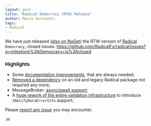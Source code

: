 ```yaml
---
layout: post
title: "Radical Democracy (RTW) Release"
author: Mauro Servienti
tags:
- Radical
---
```


We have just released ([also on NuGet](http://www.nuget.org/profiles/radical)) the RTW version of [Radical](https://github.com/RadicalFx/Radical) `Democracy`, closed issues: https://github.com/RadicalFx/radical/issues?q=milestone%3ADemocracy+is%3Aclosed

### Highlights

* Some [documentation improvements](https://github.com/RadicalFx/radical/issues?q=label%3ADocumentation+milestone%3ADemocracy+is%3Aclosed), that are always needed;
* [Removed a dependency](https://github.com/RadicalFx/radical/issues/132) on an old and legacy Radical package not required any more;
* MessageBroker: [async/await support](https://github.com/RadicalFx/radical/issues/137);
* A [huge rework of the entire validation infrastructure](https://github.com/RadicalFx/radical/issues?q=label%3A%22Area+%2F+Validation%22+milestone%3ADemocracy+is%3Aclosed) to introduce `INotifyDataErrorInfo` support; 

Please [report any issue](https://github.com/RadicalFx/radical/issues) you may encounter.

.m